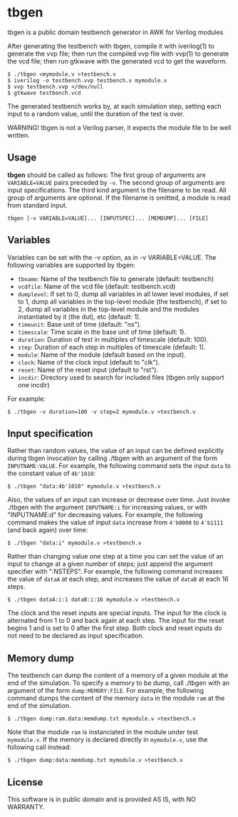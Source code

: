 # tbgen

tbgen is a public domain testbench generator in AWK for Verilog modules

After generating the testbench with tbgen, compile it with iverilog(1)
to generate the vvp file; then run the compiled vvp file with vvp(1) to
generate the vcd file; then run gtkwave with the generated vcd to get
the waveform.

	$ ./tbgen <mymodule.v >testbench.v
	$ iverilog -o testbench.vvp testbench.v mymodule.v
	$ vvp testbench.vvp </dev/null
	$ gtkwave testbench.vcd

The generated testbench works by, at each simulation step, setting each
input to a random value, until the duration of the test is over.

WARNING!
tbgen is not a Verilog parser, it expects the module file to be well written.

## Usage

**tbgen** should be called as follows:
The first group of arguments are `VARIABLE=VALUE` pairs preceded by `-v`.
The second group of arguments are input specifications.
The third kind argument is the filename to be read.
All group of arguments are optional.
If the filename is omitted, a module is read from standard input.

	tbgen [-v VARIABLE=VALUE]... [INPUTSPEC]... [MEMDUMP]... [FILE]


## Variables

Variables can be set with the -v option, as in -v VARIABLE=VALUE.
The following variables are supported by tbgen:

* `tbname`:     Name of the testbench file to generate (default: testbench)
* `vcdfile`:    Name of the vcd file (default: testbench.vcd)
* `dumplevel`:  If set to 0, dump all variables in all lower level modules,
  if set to 1, dump all variables in the top-level module (the testbench),
  if set to 2, dump all variables in the top-level module and the modules instantiated by it (the dut),
  etc (default: 1).
* `timeunit`:   Base unit of time (default: "ns").
* `timescale`:  Time scale in the base unit of time (default: 1).
* `duration`:   Duration of test in multiples of timescale (default: 100).
* `step`:       Duration of each step in multiples of timescale (default: 1).
* `module`:     Name of the module (default based on the input).
* `clock`:      Name of the clock input (default to "clk").
* `reset`:      Name of the reset input (default to "rst").
* `incdir`:     Directory used to search for included files (tbgen only support one incdir)

For example:

	$ ./tbgen -v duration=100 -v step=2 mymodule.v >testbench.v


## Input specification

Rather than random values, the value of an input can be defined explicitly
during tbgen invocation by calling ./tbgen with an argument of the form
`INPUTNAME:VALUE`.  For example, the following command sets the input
`data` to the constant value of `4b'1010`:

	$ ./tbgen "data:4b'1010" mymodule.v >testbench.v

Also, the values of an input can increase or decrease over time.
Just invoke ./tbgen with the argument `INPUTNAME:i` for increasing values,
or with "INPUTNAME:d" for decreasing values.
For example, the following command makes the value of input `data` increase
from `4'b0000` to `4'b1111` (and back again) over time:

	$ ./tbgen "data:i" mymodule.v >testbench.v

Rather than changing value one step at a time you can set the value of
an input to change at a given number of steps; just append the argument
specifier with ":NSTEPS".  For example, the following command increases
the value of `dataA` at each step, and increases the value of `dataB` at
each 16 steps.

	$ ./tbgen dataA:i:1 dataB:i:16 mymodule.v >testbench.v

The clock and the reset inputs are special inputs.
The input for the clock is alternated from 1 to 0 and back again at each step.
The input for the reset begins 1 and is set to 0 after the first step.
Both clock and reset inputs do not need to be declared as input specification.


## Memory dump

The testbench can dump the content of a memory of a given module at the end of the simulation.
To specify a memory to be dump, call ./tbgen with an argument of the form `dump:MEMORY:FILE`.
For example, the following command dumps the content of the memory `data` in the module `ram`
at the end of the simulation.

	$ ./tbgen dump:ram.data:memdump.txt mymodule.v >textbench.v

Note that the module `ram` is instanciated in the module under test `mymodule.v`.
If the memory is declared directly in `mymodule.v`, use the following call instead:

	$ ./tbgen dump:data:memdump.txt mymodule.v >textbench.v


## License

This software is in public domain and is provided AS IS, with NO WARRANTY.

